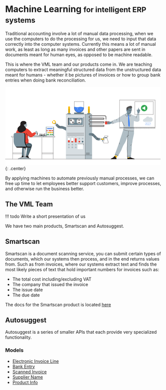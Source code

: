 # Machine Learning <small>for intelligent ERP systems</small>

Traditional accounting involve a lot of manual data processing, when we use the computers to do the processing for us, we need to input that data correctly into the computer systems.
Currently this means a lot of manual work, as least as long as many invoices and other papers are sent in documents meant for human eyes, as opposed to be machine readable.

This is where the VML team and our products come in. We are teaching computers to extract meaningful structured data from the unstructured data meant for humans - whether it be pictures of invoices or how to group bank entries when doing bank reconciliation.

![machine-learning-diagram](img/machine-learning-diagram.png){: .center}

By applying machines to automate previously manual processes, we can free up time to let employees better support customers, improve processes, and otherwise run the business better.

## The VML Team

!!! todo
    Write a short presentation of us

We have two main products, Smartscan and Autosuggest.

## Smartscan

Smartscan is a document scanning service, you can submit certain types of documents, which our systems then process, and in the end returns values from.
Such as from invoices, where our systems extract text and finds the most likely pieces of text that hold important numbers for invoices such as:

- The total cost including/excluding VAT
- The company that issued the invoice
- The issue date
- The due date

The docs for the Smartscan product is located [here](smartscan.md)

## Autosuggest

Autosuggest is a series of smaller APIs that each provide very specialized functionality.

### Models

- [Electronic Invoice Line](models/electronic-invoice-line.md)
- [Bank Entry](models/bank-entry.md)
- [Scanned Invoice](models/scanned-invoice.md)
- [Supplier Name](models/supplier-name.md)
- [Product Info](models/product-info.md)

